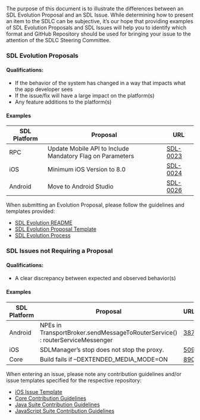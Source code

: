 The purpose of this document is to illustrate the differences between an SDL Evolution Proposal and an SDL Issue.  While determining how to present an item to the SDLC can be subjective, it’s our hope that providing examples of SDL Evolution Proposals and SDL Issues will help you to identify which format and GitHub Repository should be used for bringing your issue to the attention of the SDLC Steering Committee.

### SDL Evolution Proposals

#### Qualifications:
- If the behavior of the system has changed in a way that impacts what the app developer sees
- If the issue/fix will have a large impact on the platform(s)
- Any feature additions to the platform(s)

#### Examples

| SDL Platform     | Proposal                                                 | URL                |
| ---------------- | -------------------------------------------------------- | ------------------ |
| RPC              | Update Mobile API to Include Mandatory Flag on Parameters| [SDL-0023](https://github.com/smartdevicelink/sdl_evolution/blob/master/proposals/0023-update-mobile-api-mandatory-flag.md)       |
| iOS              | Minimum iOS Version to 8.0                               | [SDL-0024](https://github.com/smartdevicelink/sdl_evolution/blob/master/proposals/0024-ios-8-0-minimum.md)       |
| Android          | Move to Android Studio                                   | [SDL-0026](https://github.com/smartdevicelink/sdl_evolution/issues/88)       |

When submitting an Evolution Proposal, please follow the guidelines and templates provided:
- [SDL Evolution README](https://github.com/smartdevicelink/sdl_evolution/blob/master/README.md)
- [SDL Evolution Proposal Template](https://github.com/smartdevicelink/sdl_evolution/blob/master/0000-template.md)
- [SDL Evolution Process](https://github.com/smartdevicelink/sdl_evolution/blob/master/process.md)

### SDL Issues not Requiring a Proposal

#### Qualifications:
- A clear discrepancy between expected and observed behavior(s)

#### Examples

| SDL Platform     | Proposal                                                                     | URL                |
| ---------------- | ---------------------------------------------------------------------------- | ------------------ |
| Android          | NPEs in TransportBroker.sendMessageToRouterService() : routerServiceMessenger| [387](https://github.com/smartdevicelink/sdl_android/issues/387)   |
| iOS              | SDLManager’s stop does not stop the proxy.                                   | [509](https://github.com/smartdevicelink/sdl_ios/issues/509)       |
| Core             | Build fails if –DEXTENDED_MEDIA_MODE=ON                                      | [890](https://github.com/smartdevicelink/sdl_core/issues/890)      |

When entering an issue, please note any contribution guidelines and/or issue templates specified for the respective repository:
- [iOS Issue Template](https://github.com/smartdevicelink/sdl_ios/blob/master/.github/ISSUE_TEMPLATE.md)
- [Core Contribution Guidelines](https://github.com/smartdevicelink/sdl_core/blob/master/.github/CONTRIBUTING.md)
- [Java Suite Contribution Guidelines](https://github.com/smartdevicelink/sdl_java_suite/blob/master/.github/CONTRIBUTING.md)
- [JavaScript Suite Contribution Guidelines](https://github.com/smartdevicelink/sdl_javascript_suite/blob/develop/.github/CONTRIBUTING.md)
